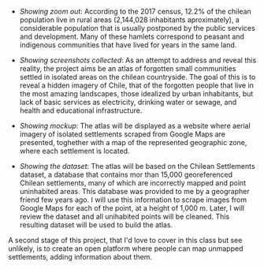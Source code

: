 * *Showing zoom out*: According to the 2017 census, 12.2% of the chilean population live in rural areas (2,144,028 inhabitants aproximately), a considerable population that is usually postponed by the public services and development. Many of these hamlets correspond to peasant and indigenous communities that have lived for years in the same land.

* *Showing screenshots collected*: As an attempt to address and reveal this reality, the project aims be an atlas of forgotten small communities settled in isolated areas on the chilean countryside. The goal of this is to reveal a hidden imagery of Chile, that of the forgotten people that live in the most amazing landscapes, those idealized by urban inhabitants, but lack of basic services as electricity, drinking water or sewage, and health and educational infrastructure.

* *Showing mockup*: The atlas will be displayed as a website where aerial imagery of isolated settlements scraped from Google Maps are presented, toghether with a map of the represented geographic zone, where each settlement is located.

* *Showing the dataset*: The atlas will be based on the Chilean Settlements dataset, a database that contains mor than 15,000 georeferenced Chilean settlements, many of which are incorrectly mapped and point uninhabited areas. This database was provided to me by a geographer friend few years ago. I will use this information to scrape images from Google Maps for each of the point, at a height of 1,000 m. Later, I will review the dataset and all unihabited points will be cleaned. This resulting dataset will be used to build the atlas.

A second stage of this project, that I'd love to cover in this class but see unlikely, is to create an open platform where people can map unmapped settlements, adding information about them.